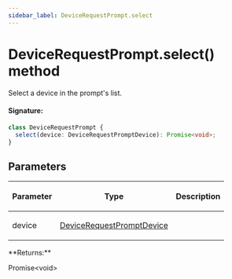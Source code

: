 ```yaml
---
sidebar_label: DeviceRequestPrompt.select
---
```


# DeviceRequestPrompt.select() method

Select a device in the prompt's list.

#### Signature:

```typescript
class DeviceRequestPrompt {
  select(device: DeviceRequestPromptDevice): Promise<void>;
}
```

## Parameters

<table><thead><tr><th>

Parameter

</th><th>

Type

</th><th>

Description

</th></tr></thead>
<tbody><tr><td>

device

</td><td>

[DeviceRequestPromptDevice](./puppeteer.devicerequestpromptdevice.md)

</td><td>

</td></tr>
</tbody></table>
**Returns:**

Promise&lt;void&gt;

